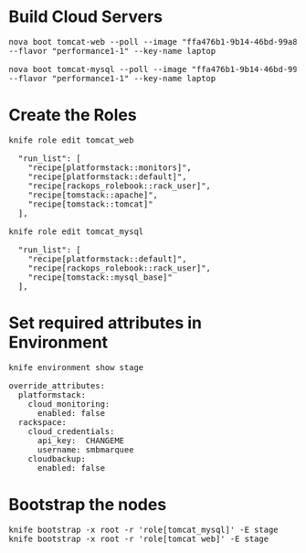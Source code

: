 Build Cloud Servers
===================
<pre>
nova boot tomcat-web --poll --image "ffa476b1-9b14-46bd-99a8-862d1d94eb7a" \
--flavor "performance1-1" --key-name laptop

nova boot tomcat-mysql --poll --image "ffa476b1-9b14-46bd-99a8-862d1d94eb7a" \
--flavor "performance1-1" --key-name laptop
</pre>

Create the Roles
================
<pre>
knife role edit tomcat_web

  "run_list": [
    "recipe[platformstack::monitors]",
    "recipe[platformstack::default]",
    "recipe[rackops_rolebook::rack_user]",
    "recipe[tomstack::apache]",
    "recipe[tomstack::tomcat]"
  ],

knife role edit tomcat_mysql

  "run_list": [
    "recipe[platformstack::default]",
    "recipe[rackops_rolebook::rack_user]",
    "recipe[tomstack::mysql_base]"
  ],
</pre>

Set required attributes in Environment
======================================
<pre>
knife environment show stage

override_attributes:
  platformstack:
    cloud_monitoring:
      enabled: false
  rackspace:
    cloud_credentials:
      api_key:  CHANGEME
      username: smbmarquee
    cloudbackup:
      enabled: false
</pre>

Bootstrap the nodes
===================
<pre>
knife bootstrap -x root -r 'role[tomcat_mysql]' -E stage
knife bootstrap -x root -r 'role[tomcat_web]' -E stage
</pre>
